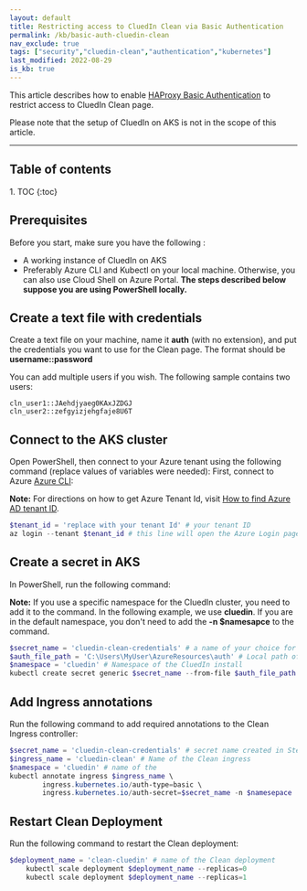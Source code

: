 ```yaml
---
layout: default
title: Restricting access to CluedIn Clean via Basic Authentication
permalink: /kb/basic-auth-cluedin-clean
nav_exclude: true
tags: ["security","cluedin-clean","authentication","kubernetes"]
last_modified: 2022-08-29
is_kb: true
---
```


This article describes how to enable [HAProxy Basic Authentication](https://github.com/jcmoraisjr/haproxy-ingress/tree/master/examples/auth/basic) to restrict access to CluedIn Clean page.

Please note that the setup of CluedIn on AKS is not in the scope of this article.

<hr>

<h2 class="text-delta">Table of contents</h2>
1. TOC
{:toc}

## Prerequisites

Before you start, make sure you have the following :

- A working instance of CluedIn on AKS
- Preferably Azure CLI and Kubectl on your local machine. Otherwise, you can also use Cloud Shell on Azure Portal. **The steps described below suppose you are using PowerShell locally.**

## Create a text file with credentials

Create a text file on your machine, name it **auth** (with no extension), and put the credentials you want to use for the Clean page. The format should be **username::password** 

You can add multiple users if you wish. The following sample contains two users:

```text
cln_user1::JAehdjyaeg0KAxJZDGJ
cln_user2::zefgyizjehgfaje8U6T
```

## Connect to the AKS cluster

Open PowerShell, then connect to your Azure tenant using the following command (replace values of variables were needed):
First, connect to Azure [Azure CLI](https://docs.microsoft.com/en-us/cli/azure/install-azure-cli):

**Note:** For directions on how to get Azure Tenant Id, visit [How to find Azure AD tenant ID](https://docs.microsoft.com/en-us/azure/active-directory/fundamentals/active-directory-how-to-find-tenant).
```powershell
$tenant_id = 'replace with your tenant Id' # your tenant ID
az login --tenant $tenant_id # this line will open the Azure Login page in your browser
```

## Create a secret in AKS

In PowerShell, run the following command:

**Note:** If you use a specific namespace for the CluedIn cluster, you need to add it to the command. In the following example, we use **cluedin**. If you are in the default namespace, you don't need to add the **-n $namesapce** to the command.

```powershell
$secret_name = 'cluedin-clean-credentials' # a name of your choice for the secret
$auth_file_path = 'C:\Users\MyUser\AzureResources\auth' # Local path of the auth file created in Step 1
$namespace = 'cluedin' # Namespace of the CluedIn install
kubectl create secret generic $secret_name --from-file $auth_file_path -n $namespace
```

## Add Ingress annotations

Run the following command to add required annotations to the Clean Ingress controller:

```powershell
$secret_name = 'cluedin-clean-credentials' # secret name created in Step 3
$ingress_name = 'cluedin-clean' # Name of the Clean ingress
$namespace = 'cluedin' # name of the 
kubectl annotate ingress $ingress_name \
        ingress.kubernetes.io/auth-type=basic \
        ingress.kubernetes.io/auth-secret=$secret_name -n $namesepace
```

## Restart Clean Deployment

Run the following command to restart the Clean deployment:

```powershell
$deployment_name = 'clean-cluedin' # name of the Clean deployment
    kubectl scale deployment $deployment_name --replicas=0
    kubectl scale deployment $deployment_name --replicas=1
```
